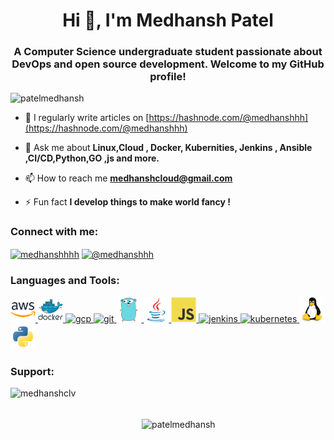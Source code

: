 <h1 align="center">Hi 👋, I'm Medhansh Patel</h1>
<h3 align="center">A Computer Science undergraduate student passionate about DevOps and open source development. Welcome to my GitHub profile!</h3>

<p align="left"> <img src="https://komarev.com/ghpvc/?username=patelmedhansh&label=Profile%20views&color=0e75b6&style=flat" alt="patelmedhansh" /> </p>

- 📝 I regularly write articles on [https://hashnode.com/@medhanshhh](https://hashnode.com/@medhanshhh)

- 💬 Ask me about **Linux,Cloud , Docker, Kubernities, Jenkins , Ansible ,CI/CD,Python,GO ,js and more.**

- 📫 How to reach me **medhanshcloud@gmail.com**

- ⚡ Fun fact **I develop things to make world fancy !**

<h3 align="left">Connect with me:</h3>
<p align="left">
<a href="https://twitter.com/medhanshhhh" target="blank"><img align="center" src="https://raw.githubusercontent.com/rahuldkjain/github-profile-readme-generator/master/src/images/icons/Social/twitter.svg" alt="medhanshhhh" height="30" width="40" /></a>
<a href="https://hashnode.com/@medhanshhh" target="blank"><img align="center" src="https://raw.githubusercontent.com/rahuldkjain/github-profile-readme-generator/master/src/images/icons/Social/hashnode.svg" alt="@medhanshhh" height="30" width="40" /></a>
</p>

<h3 align="left">Languages and Tools:</h3>
<p align="left"> <a href="https://aws.amazon.com" target="_blank" rel="noreferrer"> <img src="https://raw.githubusercontent.com/devicons/devicon/master/icons/amazonwebservices/amazonwebservices-original-wordmark.svg" alt="aws" width="40" height="40"/> </a> <a href="https://www.docker.com/" target="_blank" rel="noreferrer"> <img src="https://raw.githubusercontent.com/devicons/devicon/master/icons/docker/docker-original-wordmark.svg" alt="docker" width="40" height="40"/> </a> <a href="https://cloud.google.com" target="_blank" rel="noreferrer"> <img src="https://www.vectorlogo.zone/logos/google_cloud/google_cloud-icon.svg" alt="gcp" width="40" height="40"/> </a> <a href="https://git-scm.com/" target="_blank" rel="noreferrer"> <img src="https://www.vectorlogo.zone/logos/git-scm/git-scm-icon.svg" alt="git" width="40" height="40"/> </a> <a href="https://golang.org" target="_blank" rel="noreferrer"> <img src="https://raw.githubusercontent.com/devicons/devicon/master/icons/go/go-original.svg" alt="go" width="40" height="40"/> </a> <a href="https://www.java.com" target="_blank" rel="noreferrer"> <img src="https://raw.githubusercontent.com/devicons/devicon/master/icons/java/java-original.svg" alt="java" width="40" height="40"/> </a> <a href="https://developer.mozilla.org/en-US/docs/Web/JavaScript" target="_blank" rel="noreferrer"> <img src="https://raw.githubusercontent.com/devicons/devicon/master/icons/javascript/javascript-original.svg" alt="javascript" width="40" height="40"/> </a> <a href="https://www.jenkins.io" target="_blank" rel="noreferrer"> <img src="https://www.vectorlogo.zone/logos/jenkins/jenkins-icon.svg" alt="jenkins" width="40" height="40"/> </a> <a href="https://kubernetes.io" target="_blank" rel="noreferrer"> <img src="https://www.vectorlogo.zone/logos/kubernetes/kubernetes-icon.svg" alt="kubernetes" width="40" height="40"/> </a> <a href="https://www.linux.org/" target="_blank" rel="noreferrer"> <img src="https://raw.githubusercontent.com/devicons/devicon/master/icons/linux/linux-original.svg" alt="linux" width="40" height="40"/> </a> <a href="https://www.python.org" target="_blank" rel="noreferrer"> <img src="https://raw.githubusercontent.com/devicons/devicon/master/icons/python/python-original.svg" alt="python" width="40" height="40"/> </a> </p>

<h3 align="left">Support:</h3>
<p><a href="https://www.buymeacoffee.com/medhanshclv"> <img align="left" src="https://cdn.buymeacoffee.com/buttons/v2/default-yellow.png" height="50" width="210" alt="medhanshclv" /></a></p><br><br>

<p><img align="center" src="https://github-readme-stats.vercel.app/api/top-langs?username=patelmedhansh&show_icons=true&locale=en&layout=compact" alt="patelmedhansh" /></p>
